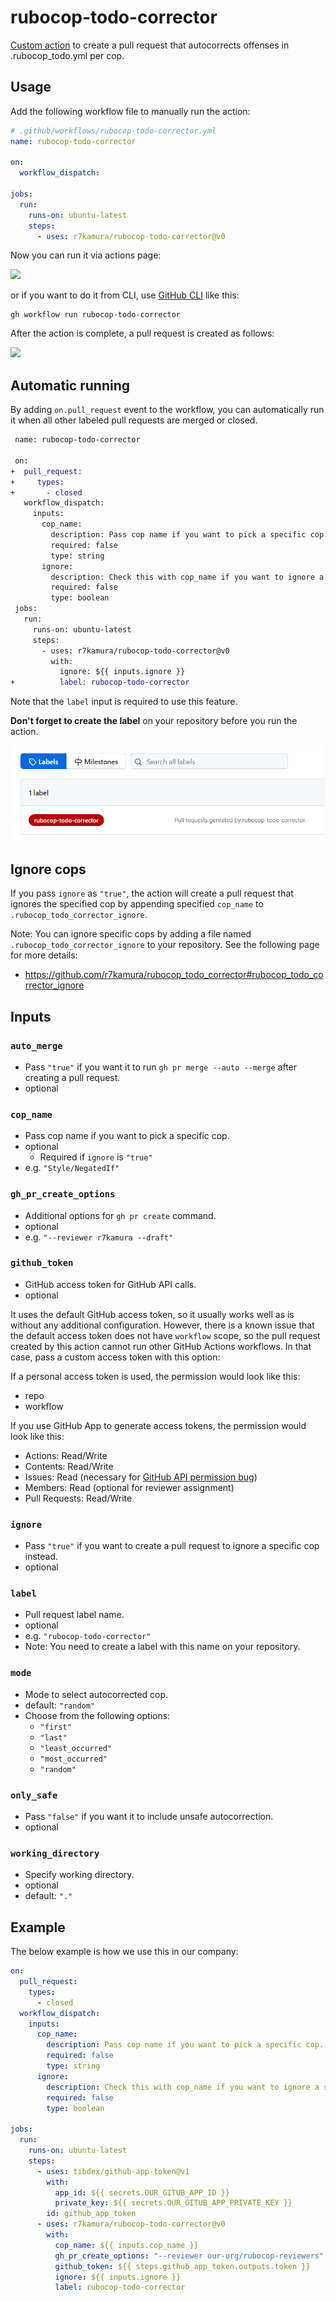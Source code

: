 # rubocop-todo-corrector

[Custom action](https://docs.github.com/en//actions/creating-actions/about-custom-actions) to create a pull request that autocorrects offenses in .rubocop_todo.yml per cop.

## Usage

Add the following workflow file to manually run the action:

```yaml
# .github/workflows/rubocop-todo-corrector.yml
name: rubocop-todo-corrector

on:
  workflow_dispatch:

jobs:
  run:
    runs-on: ubuntu-latest
    steps:
      - uses: r7kamura/rubocop-todo-corrector@v0
```

Now you can run it via actions page:

![](images/workflow.png)

or if you want to do it from CLI, use [GitHub CLI](https://cli.github.com/) like this:

```
gh workflow run rubocop-todo-corrector
```

After the action is complete, a pull request is created as follows:

![](images/pull-request.png)

## Automatic running

By adding `on.pull_request` event to the workflow, you can automatically run it when all other labeled pull requests are merged or closed.

```diff
 name: rubocop-todo-corrector

 on:
+  pull_request:
+     types:
+       - closed
   workflow_dispatch:
     inputs:
       cop_name:
         description: Pass cop name if you want to pick a specific cop.
         required: false
         type: string
       ignore:
         description: Check this with cop_name if you want to ignore a specific cop.
         required: false
         type: boolean
 jobs:
   run:
     runs-on: ubuntu-latest
     steps:
       - uses: r7kamura/rubocop-todo-corrector@v0
         with:
           ignore: ${{ inputs.ignore }}
+          label: rubocop-todo-corrector
```

Note that the `label` input is required to use this feature.

**Don't forget to create the label** on your repository before you run the action.

![label](images/label.png)

## Ignore cops

If you pass `ignore` as `"true"`, the action will create a pull request that ignores the specified cop by appending specified `cop_name` to `.rubocop_todo_corrector_ignore`.

Note: You can ignore specific cops by adding a file named `.rubocop_todo_corrector_ignore` to your repository. See the following page for more details:

- https://github.com/r7kamura/rubocop_todo_corrector#rubocop_todo_corrector_ignore

## Inputs

### `auto_merge`

- Pass `"true"` if you want it to run `gh pr merge --auto --merge` after creating a pull request.
- optional

### `cop_name`

- Pass cop name if you want to pick a specific cop.
- optional
    - Required if `ignore` is `"true"`
- e.g. `"Style/NegatedIf"`

### `gh_pr_create_options`

- Additional options for `gh pr create` command.
- optional
- e.g. `"--reviewer r7kamura --draft"`

### `github_token`

- GitHub access token for GitHub API calls.
- optional

It uses the default GitHub access token, so it usually works well as is without any additional configuration. However, there is a known issue that the default access token does not have `workflow` scope, so the pull request created by this action cannot run other GitHub Actions workflows. In that case, pass a custom access token with this option:

If a personal access token is used, the permission would look like this:

- repo
- workflow

If you use GitHub App to generate access tokens, the permission would look like this:

- Actions: Read/Write
- Contents: Read/Write
- Issues: Read (necessary for [GitHub API permission bug](https://github.com/cli/cli/issues/5986))
- Members: Read (optional for reviewer assignment)
- Pull Requests: Read/Write

### `ignore`

- Pass `"true"` if you want to create a pull request to ignore a specific cop instead.
- optional

### `label`

- Pull request label name.
- optional
- e.g. `"rubocop-todo-corrector"`
- Note: You need to create a label with this name on your repository.

### `mode`

- Mode to select autocorrected cop.
- default: `"random"`
- Choose from the following options:
  - `"first"`
  - `"last"`
  - `"least_occurred"`
  - `"most_occurred"`
  - `"random"`

### `only_safe`

- Pass `"false"` if you want it to include unsafe autocorrection.
- optional

### `working_directory`

- Specify working directory.
- optional
- default: `"."`

## Example

The below example is how we use this in our company:

```yaml
on:
  pull_request:
    types:
      - closed
  workflow_dispatch:
    inputs:
      cop_name:
        description: Pass cop name if you want to pick a specific cop.
        required: false
        type: string
      ignore:
        description: Check this with cop_name if you want to ignore a specific cop.
        required: false
        type: boolean

jobs:
  run:
    runs-on: ubuntu-latest
    steps:
      - uses: tibdex/github-app-token@v1
        with:
          app_id: ${{ secrets.OUR_GITUB_APP_ID }}
          private_key: ${{ secrets.OUR_GITUB_APP_PRIVATE_KEY }}
        id: github_app_token
      - uses: r7kamura/rubocop-todo-corrector@v0
        with:
          cop_name: ${{ inputs.cop_name }}
          gh_pr_create_options: "--reviewer our-org/rubocop-reviewers"
          github_token: ${{ steps.github_app_token.outputs.token }}
          ignore: ${{ inputs.ignore }}
          label: rubocop-todo-corrector
```
